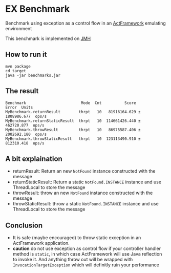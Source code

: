 # EX Benchmark

Benchmark using exception as a control flow in an [ActFramework](https://github.com/actframework/actframework) emulating environment

This benchmark is implemented on [JMH](http://openjdk.java.net/projects/code-tools/jmh/)

## How to run it

```
mvn package
cd target
java -jar benchmarks.jar
```

## The result

```
Benchmark                        Mode  Cnt          Score         Error  Units
MyBenchmark.returnResult        thrpt   10   81916164.629 ± 1808986.677  ops/s
MyBenchmark.returnStaticResult  thrpt   10  114661426.440 ±  462720.877  ops/s
MyBenchmark.throwResult         thrpt   10   86975587.406 ± 2002692.180  ops/s
MyBenchmark.throwStaticResult   thrpt   10  123113490.910 ±  812310.418  ops/s
```

## A bit explaination

* returnResult: Return an new `NotFound` instance constructed with the message
* returnStaticResult: Return a static `NotFound.INSTANCE` instance and use ThreadLocal to store the message
* throwResult: throw an new `NotFound` instance constructed with the message
* throwStaticResult: throw a static `NotFound.INSTANCE` instance and use ThreadLocal to store the message

## Conclusion

* It is safe (maybe encouraged) to throw static exception in an ActFramework application.
* **caution** do not use exception as control flow if your controller handler method is `static`, in which case ActFramework 
  will use Java reflection to invoke it. And anything throw out will be wrapped with `InvocationTargetException` which
  will definitly ruin your performance 
